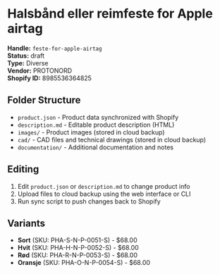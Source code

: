 # Halsbånd eller reimfeste for Apple airtag

**Handle:** `feste-for-apple-airtag`  
**Status:** draft  
**Type:** Diverse  
**Vendor:** PROTONORD  
**Shopify ID:** 8985536364825  

## Folder Structure

- `product.json` - Product data synchronized with Shopify
- `description.md` - Editable product description (HTML)
- `images/` - Product images (stored in cloud backup)
- `cad/` - CAD files and technical drawings (stored in cloud backup)
- `documentation/` - Additional documentation and notes

## Editing

1. Edit `product.json` or `description.md` to change product info
2. Upload files to cloud backup using the web interface or CLI
3. Run sync script to push changes back to Shopify

## Variants

- **Sort** (SKU: PHA-S-N-P-0051-S) - $68.00
- **Hvit** (SKU: PHA-H-N-P-0052-S) - $68.00
- **Rød** (SKU: PHA-R-N-P-0053-S) - $68.00
- **Oransje** (SKU: PHA-O-N-P-0054-S) - $68.00
